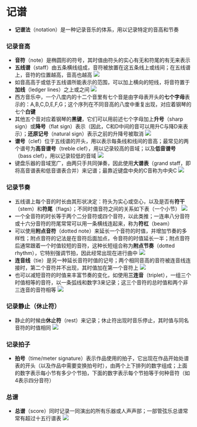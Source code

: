 # 记谱
* **记谱法**（notation）是一种记录音乐的体系，用以记录特定的音高和节奏
### 记录音高
* **音符**（note）是椭圆形的符号，其时值由符头的实心有无和符尾的有无来表示
* **五线谱**（staff）由五条横线组成，音符被放置在这五条线上或线间；在五线谱上，音符的位置越高，音高也越高
![](images/五线谱.jpg)
* 如音高高于或低于五线谱所能表示的范围，可以加上横向的短线，将音符置于**加线**（ledger lines）之上或之间
![](images/加线.jpg)
* 西方音乐中，一个八度内的十二个音里有七个音是由字母表开头的**七个字母**表示的：A,B,C,D,E,F,G；这个序列在不同音高的八度中重复出现，对应着钢琴的七个**白键**
* 其他五个音对应着钢琴的**黑键**，它们可以用前述七个字母加上**升号**（sharp sign）或**降号**（flat sign）表示（因此，C和D中间的音可以用升C与降D来表示）；**还原记号**（natural sign）表示之前的升降号被取消
![](images/升降号.jpg)
* **谱号**（clef）位于五线谱的开头，用以表示每条线和线间的音高；最常见的两个谱号为**高音谱号**（treble clef），用以记录较高的音域；以及**低音谱号**（bass clef），用以记录较低的音域
![](images/谱号.jpg)
* 键盘乐器的音域宽广，由两只手共同弹奏，因此使用**大谱表**（grand staff，即将高音谱表和低音谱表合并）来记谱；最靠近键盘中央的C音称为中央C
![](images/大谱表.jpg)
### 记录节奏
* 五线谱上每个音的时长由其形状决定：符头为实心或空心，以及是否有**符干**（stem）和**符尾**（flags）；不同时值音符之间的关系如下表（一个小节）
![](images/时值.jpg)
* 一个全音符的时长等于两个二分音符或四个音符，以此类推；一连串八分音符或十六分音符的符尾常常可以用一条横线连起来，称为**符杠**（beam）
* 可以使用**附点音符**（dotted note）来延长一个音符的时值，并增加节奏的多样性；附点音符的记法是在音符后面加点，令音符的时值延长一半；附点音符后通常跟着一个时值较短的音符，这种长短组合称为**附点节奏**（dotted rhythm），它特别强调节拍，因此经常出现在进行曲中
![](images/附点音符.jpg)
* **连音线**（tie）是另一种延长音符时值的记号；两个相同音高的音符被连音线连接时，第二个音符并不出现，其时值加在第一个音符上
![](images/连音线.jpg)
* 也可以减短音符的时值来丰富节奏的变化，如使用**三连音**（triplet），一组三个时值相等的音符，以一条弧线和数字3来记录；这三个音符的总时值和两个非三连音的音符相等
![](images/三连音.jpg)
### 记录静止（休止符）
* 静止的时候由**休止符**（rest）来记录；休止符出现时音乐停止，其时值与同名音符的时值相同
![](images/休止符.jpg)
### 记录拍子
* **拍号**（time/meter signature）表示作品使用的拍子，它出现在作品开始处谱表的开头（以及作品中需要变换拍号时），由两个上下排列的数字组成；上面的数字表示每小节有多少个节拍，下面的数字表示每个节拍等于何种音符（如4表示四分音符）
### 总谱
* **总谱**（score）同时记录一同演出的所有乐器或人声声部；一部管弦乐总谱常常有超过十五行谱表
![](images/总谱.jpg)